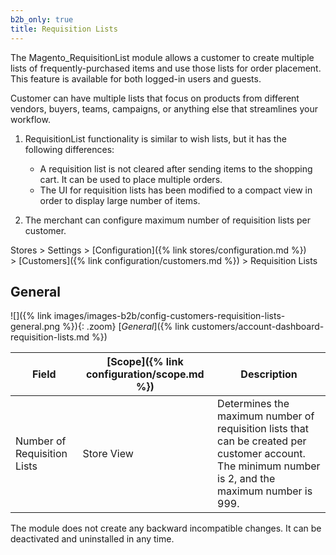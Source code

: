 ```yaml
---
b2b_only: true
title: Requisition Lists
---
```


The Magento_RequisitionList module allows a customer to create multiple lists of frequently-purchased items and use those lists for order placement.
This feature is available for both logged-in users and guests.

Customer can have multiple lists that focus on products from different vendors, buyers, teams, campaigns, or anything else that streamlines your workflow.

1. RequisitionList functionality is similar to wish lists, but it has the following differences: 

    - A requisition list is not cleared after sending items to the shopping cart. It can be used to place multiple orders.
    - The UI for requisition lists has been modified to a compact view in order to display large number of items.
2. The merchant can configure maximum number of requisition lists per customer.


Stores > Settings > [Configuration]({% link stores/configuration.md %}) > [Customers]({% link configuration/customers.md %}) > Requisition Lists

## General

![]({% link images/images-b2b/config-customers-requisition-lists-general.png %}){: .zoom}
[_General_]({% link customers/account-dashboard-requisition-lists.md %})

|Field|[Scope]({% link configuration/scope.md %})|Description|
|--- |--- |--- |
|Number of Requisition Lists|Store View|Determines the maximum number of requisition lists that can be created per customer account. The minimum number is 2, and the maximum number is 999.|

The module does not create any backward incompatible changes. It can be deactivated and uninstalled in any time.


